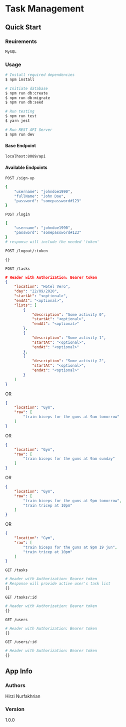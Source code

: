 # Task Management

## Quick Start

### Reuirements

```bash
MySQL
```

### Usage

``` bash
# Install required dependencies
$ npm install
```

``` bash
# Initiate database
$ npm run db:create
$ npm run db:migrate
$ npm run db:seed

# Run testing
$ npm run test
$ yarn jest
```

``` bash
# Run REST API Server
$ npm run dev
```

#### Base Endpoint

``` bash
localhost:8089/api
```

#### Available Endpoints

`POST /sign-up`
``` bash
{
    "username": "johndoe1990",
    "fullName": "John Doe",
    "password": "somepassword#123"
}
```

`POST /login`
``` bash
{
    "username": "johndoe1990",
    "password": "somepassword#123"
}
# response will include the needed 'token'
```

`POST /logout/:token`
``` bash
{}
```

`POST /tasks`
``` json
# Header with Authorization: Bearer token
{
    "location": "Hotel Vero",
    "day": "22/09/2020",
    "startAt": "<optional>",
    "endAt": "<optional>",
    "lists": [
        {
            "description": "Some activity 0",
            "startAt": "<optional>",
            "endAt": "<optional>"
        },
        {
            "description": "Some activity 1",
            "startAt": "<optional>",
            "endAt": "<optional>"
        },
        {
            "description": "Some activity 2",
            "startAt": "<optional>",
            "endAt": "<optional>"
        }
    ]
}
```
OR
``` json
{
    "location": "Gym",
    "raw": [
        "train biceps for the guns at 9am tomorrow"
    ]
}
```
OR
``` json
{
    "location": "Gym",
    "raw": [
        "train biceps for the guns at 9am sunday"
    ]
}
```
OR
``` json
{
    "location": "Gym",
    "raw": [
        "train biceps for the guns at 9pm tomorrow",
        "train tricep at 10pm"
    ]
}
```
OR
``` json
{
    "location": "Gym",
    "raw": [
        "train biceps for the guns at 9pm 19 jun",
        "train tricep at 10pm"
    ]
}
```

`GET /tasks`
``` bash
# Header with Authorization: Bearer token
# Response will provide active user's task list
{}
```

`GET /tasks/:id`
``` bash
# Header with Authorization: Bearer token
{}
```

`GET /users`
``` bash
# Header with Authorization: Bearer token
{}
```

`GET /users/:id`
``` bash
# Header with Authorization: Bearer token
{}
```


## App Info

### Authors

Hirzi Nurfakhrian

### Version

1.0.0